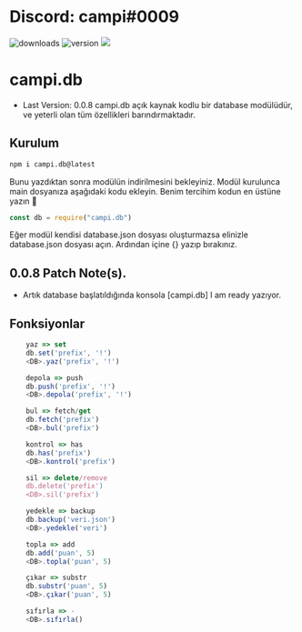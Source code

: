 # Discord: campi#0009

![downloads](https://img.shields.io/npm/dt/campi.db) ![version](https://img.shields.io/npm/v/campi.db?color=%2351F9C0&label=version)
<img src="https://nodei.co/npm/campi.db.png?downloads=true&downloadRank=true&stars=true">

# campi.db
* Last Version: 0.0.8
campi.db açık kaynak kodlu bir database modülüdür,
ve yeterli olan tüm özellikleri barındırmaktadır.


## Kurulum
```bash
npm i campi.db@latest
```

Bunu yazdıktan sonra modülün indirilmesini bekleyiniz. Modül kurulunca main dosyanıza aşağıdaki kodu ekleyin. Benim tercihim kodun en üstüne yazın 💖

```javascript
const db = require("campi.db")
```

Eğer modül kendisi database.json dosyası oluşturmazsa elinizle database.json dosyası açın.
Ardından içine {} yazıp bırakınız.

## 0.0.8 Patch Note(s).

* Artık database başlatıldığında konsola [campi.db] I am ready yazıyor.


## Fonksiyonlar

```javascript
    yaz => set
    db.set('prefix', '!')
    <DB>.yaz('prefix', '!')
```

```javascript
    depola => push
    db.push('prefix', '!')
    <DB>.depola('prefix', '!')
```
    
```javascript
    bul => fetch/get 
    db.fetch('prefix')
    <DB>.bul('prefix')
```

```javascript
    kontrol => has
    db.has('prefix')
    <DB>.kontrol('prefix')
```

```javascript
    sil => delete/remove
    db.delete('prefix')
    <DB>.sil('prefix')
```

```javascript
    yedekle => backup
    db.backup('veri.json')
    <DB>.yedekle('veri')
```
    
```javascript
    topla => add
    db.add('puan', 5)
    <DB>.topla('puan', 5)
```

```javascript
    çıkar => substr
    db.substr('puan', 5)
    <DB>.çıkar('puan', 5)
```

```javascript
    sıfırla => -
    <DB>.sıfırla()
```
